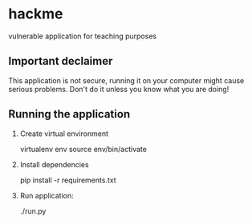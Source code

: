 # hackme
vulnerable application for teaching purposes

## Important declaimer
 
 This application is not secure, running it on your computer might cause 
 serious problems. Don't do it unless you know what you are doing!

## Running the application

1. Create virtual environment

      virtualenv env
      source env/bin/activate

1. Install dependencies

      pip install -r requirements.txt

1. Run application:

      ./run.py
